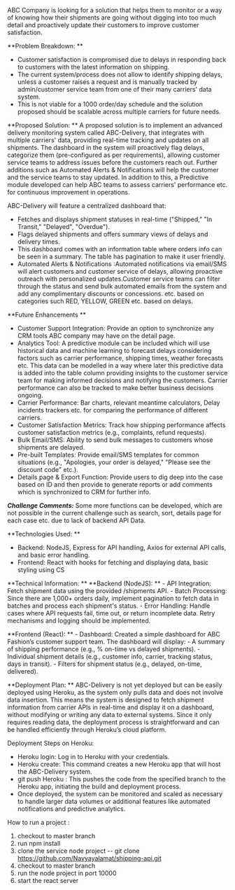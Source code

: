 ABC Company is looking for a solution that helps them to monitor or a way of knowing how their shipments are going without digging into too much detail and proactively update their customers to improve customer satisfaction. 

**Problem Breakdown:  **
- Customer satisfaction is compromised due to delays in responding back to customers with the latest information on shipping. 
- The current system/process does not allow to identify shipping delays, unless a customer raises a request and is manually tracked by admin/customer service team from one of their many carriers' data system. 
- This is not viable for a 1000 order/day schedule and the solution proposed should be scalable across multiple carriers for future needs.  
  
**Proposed Solution: **
A proposed solution is to implement an advanced delivery monitoring system called ABC-Delivery, that integrates with multiple carriers' data, providing real-time tracking and updates on all shipments. The dashboard in the system will proactively flag delays, categorize them (pre-configured as per requirements), allowing customer service teams to address issues before the customers reach out. Further additions such as Automated Alerts & Notifications will help the customer and the service teams to stay updated. In addition to this, a Predictive module developed can help ABC teams to assess carriers' performance etc. for continuous improvement in operations. 

ABC-Delivery will feature a centralized dashboard that: 

- Fetches and displays shipment statuses in real-time ("Shipped," "In Transit," "Delayed", "Overdue"). 
- Flags delayed shipments and offers summary views of delays and delivery times. 
- This dashboard comes with an information table where orders info can be seen in a summary. The table has pagination to make it user friendly.
- Automated Alerts & Notifications :Automated notifications via email/SMS will alert customers and customer service of delays, allowing proactive outreach with personalized updates.Customer service teams can filter through the status and send bulk automated emails from the system and add any complimentary discounts or concessions. etc. based on categories such RED, YELLOW, GREEN etc. based on delays. 

**Future Enhancements **
- Customer Support Integration: Provide an option to synchronize any CRM tools ABC company may have on the detail page.  
- Analytics Tool: A predictive module can be included which will use historical data and machine learning to forecast delays considering factors such as carrier performance, shipping times, weather forecasts etc. This data can be modelled in a way where later this predictive data is added into the table column providing insights to the customer service team for making informed decisions and notifying the customers. Carrier performance can also be tracked to make better business decisions ongoing. 
- Carrier Performance: Bar charts, relevant meantime calculators, Delay incidents trackers etc. for comparing the performance of different carriers. 
- Customer Satisfaction Metrics: Track how shipping performance affects customer satisfaction metrics (e.g., complaints, refund requests). 
- Bulk Email/SMS: Ability to send bulk messages to customers whose shipments are delayed. 
- Pre-built Templates: Provide email/SMS templates for common situations (e.g., "Apologies, your order is delayed," "Please see the discount code" etc.). 
- Details page & Export Function: Provide users to dig deep into the case based on ID and then provide to generate reports or add comments which is synchronized to CRM for further info.  

_**Challenge Comments:**_ Some more functions can be developed, which are not possible in the current challenge such as search, sort, details page for each case etc. due to lack of backend API Data. 
 
**Technologies Used: **
- Backend: NodeJS, Express for API handling, Axios for external API calls, and basic error handling. 
- Frontend: React with hooks for fetching and displaying data, basic styling using CS
  
**Technical Information: **
  **Backend (NodeJS): **
      - API Integration: Fetch shipment data using the provided /shipments API. 
      - Batch Processing: Since there are 1,000+ orders daily, implement pagination to fetch data in batches and process each shipment's status. 
      - Error Handling: Handle cases where API requests fail, time out, or return incomplete data. Retry mechanisms and logging should be implemented. 

**Frontend (React): **
       - Dashboard: Created a simple dashboard for ABC Fashion’s customer support team. The dashboard will display: 
       - A summary of shipping performance (e.g., % on-time vs delayed shipments). 
       - Individual shipment details (e.g., customer info, carrier, tracking status, days in transit). 
       - Filters for shipment status (e.g., delayed, on-time, delivered). 

**Deployment Plan: **
ABC-Delivery is not yet deployed but can be easily deployed using Heroku, as the system only pulls data and does not involve data insertion. This means the system is designed to fetch shipment information from carrier APIs in real-time and display it on a dashboard, without modifying or writing any data to external systems. Since it only requires reading data, the deployment process is straightforward and can be handled efficiently through Heroku’s cloud platform. 

Deployment Steps on Heroku: 
- Heroku login: Log in to Heroku with your credentials. 
- Heroku create: This command creates a new Heroku app that will host the ABC-Delivery system. 
- git push Heroku <branch name>: This pushes the code from the specified branch to the Heroku app, initiating the build and deployment process. 
- Once deployed, the system can be monitored and scaled as necessary to handle larger data volumes or additional features like automated notifications and predictive analytics.

How to run a project :

1. checkout to master branch
2. run npm install
3. clone the service node project -- git clone https://github.com/Navyayalamat/shipping-api.git
4. checkout to master branch
5. run the node project in port 10000
6. start the react server
   

